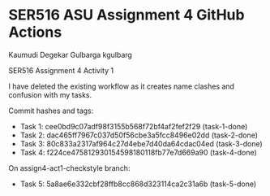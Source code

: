 # SER516 ASU Assignment 4 GitHub Actions

Kaumudi Degekar Gulbarga
kgulbarg

SER516 Assignment 4 Activity 1

I have deleted the existing workflow as it creates name clashes and confusion with my tasks.

Commit hashes and tags:
- Task 1: cee0bd9c07adf98f3155b568f72bf4af2fef2f29 (task-1-done)
- Task 2: dac465ff7967c037d50f56cbe3a5fcc8496e02dd (task-2-done)
- Task 3: 80c833a2317af964c27d4ebe7d40da64cdac04ed (task-3-done)
- Task 4: f224ce475812930154598180118fb77e7d669a90 (task-4-done)

On assign4-act1-checkstyle branch:
- Task 5: 5a8ae6e332cbf28ffb8cc868d323114ca2c31a6b (task-5-done)